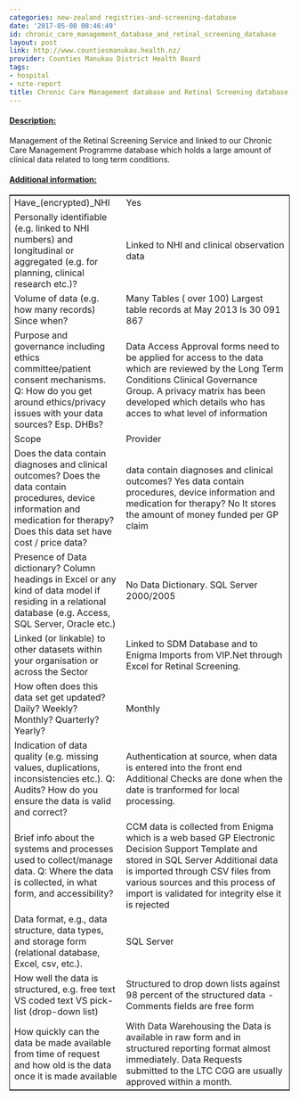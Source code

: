 ```yaml
---
categories: new-zealand registries-and-screening-database
date: '2017-05-08 08:46:49'
id: chronic_care_management_database_and_retinal_screening_database
layout: post
link: http://www.countiesmanukau.health.nz/
provider: Counties Manukau District Health Board
tags:
- hospital
- nzte-report
title: Chronic Care Management database and Retinal Screening database
---
```



 <h4> <u>Description:</u> </h4>
Management of the Retinal Screening Service and linked to our Chronic Care Management Programme database which holds a large amount of clinical data related to long term conditions.
 <h4> <u>Additional information:</u> </h4>
 <table style="border: 1px solid">
 <tr> <td width="40%">Have_(encrypted)_NHI</td> <td>Yes</td> </tr>
 <tr> <td width="40%">Personally identifiable (e.g. linked to NHI numbers) and longitudinal or aggregated (e.g. for planning, clinical research etc.)?</td> <td>Linked to NHI and clinical observation data</td> </tr>
 <tr> <td width="40%">Volume of data (e.g. how many records)
Since when?</td> <td>Many Tables ( over 100)
Largest table records at May 2013 Is 30 091 867</td> </tr>
 <tr> <td width="40%">Purpose and governance including ethics committee/patient consent mechanisms. Q: How do you get around ethics/privacy issues with your data sources? Esp. DHBs?</td> <td>Data Access Approval forms need to be applied for access to the data which are reviewed by the Long Term Conditions Clinical Governance Group.  A privacy matrix has been developed which details who has acces to what level of information</td> </tr>
 <tr> <td width="40%">Scope</td> <td>Provider</td> </tr>
 <tr> <td width="40%">Does the data contain diagnoses and clinical outcomes?
Does the data contain procedures, device information and medication for therapy?
Does this data set have cost / price data?</td> <td>data contain diagnoses and clinical outcomes? Yes
data contain procedures, device information and medication for therapy?
 No
It stores the amount of money funded per GP claim</td> </tr>
 <tr> <td width="40%">Presence of Data dictionary? Column headings in Excel or any kind of data model if residing in a relational database (e.g. Access, SQL Server, Oracle etc.) </td> <td>No Data Dictionary. SQL Server 2000/2005</td> </tr>
 <tr> <td width="40%">Linked (or linkable) to other datasets within your organisation or across the Sector</td> <td>Linked to SDM Database and to Enigma
Imports from VIP.Net through Excel for Retinal Screening.</td> </tr>
 <tr> <td width="40%">How often does this data set get updated? Daily? Weekly? Monthly? Quarterly? Yearly?</td> <td>Monthly</td> </tr>
 <tr> <td width="40%">Indication of data quality (e.g. missing values, duplications, inconsistencies etc.). Q: Audits? How do you ensure the data is valid and correct?</td> <td>Authentication at source, when data is entered into the front end
Additional Checks are done when the date is tranformed for local processing.</td> </tr>
 <tr> <td width="40%">Brief info about the systems and processes used to collect/manage data. Q: Where the data is collected, in what form, and accessibility?</td> <td>CCM data is collected from Enigma which is a web based GP Electronic Decision Support Template and stored in SQL Server
Additional data is imported through CSV files from various sources and this process of import is validated for integrity else it is rejected</td> </tr>
 <tr> <td width="40%">Data format, e.g., data structure, data types, and storage form (relational database, Excel, csv, etc.).</td> <td>SQL Server </td> </tr>
 <tr> <td width="40%">How well the data is structured, e.g. free text VS coded text VS pick-list (drop-down list)</td> <td>Structured to drop down lists against 98 percent of the structured data - Comments fields are free form</td> </tr>
 <tr> <td width="40%">How quickly can the data be made available from time of request and how old is the data once it is made available</td> <td>With Data Warehousing the Data is available in raw form and in structured reporting format almost immediately.  Data Requests submitted to the LTC CGG are usually approved within a month.</td> </tr>
 </table>